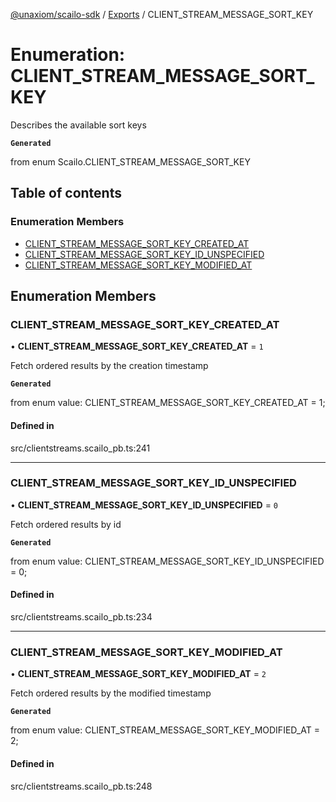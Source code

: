 [@unaxiom/scailo-sdk](../README.md) / [Exports](../modules.md) / CLIENT\_STREAM\_MESSAGE\_SORT\_KEY

# Enumeration: CLIENT\_STREAM\_MESSAGE\_SORT\_KEY

Describes the available sort keys

**`Generated`**

from enum Scailo.CLIENT_STREAM_MESSAGE_SORT_KEY

## Table of contents

### Enumeration Members

- [CLIENT\_STREAM\_MESSAGE\_SORT\_KEY\_CREATED\_AT](CLIENT_STREAM_MESSAGE_SORT_KEY.md#client_stream_message_sort_key_created_at)
- [CLIENT\_STREAM\_MESSAGE\_SORT\_KEY\_ID\_UNSPECIFIED](CLIENT_STREAM_MESSAGE_SORT_KEY.md#client_stream_message_sort_key_id_unspecified)
- [CLIENT\_STREAM\_MESSAGE\_SORT\_KEY\_MODIFIED\_AT](CLIENT_STREAM_MESSAGE_SORT_KEY.md#client_stream_message_sort_key_modified_at)

## Enumeration Members

### CLIENT\_STREAM\_MESSAGE\_SORT\_KEY\_CREATED\_AT

• **CLIENT\_STREAM\_MESSAGE\_SORT\_KEY\_CREATED\_AT** = ``1``

Fetch ordered results by the creation timestamp

**`Generated`**

from enum value: CLIENT_STREAM_MESSAGE_SORT_KEY_CREATED_AT = 1;

#### Defined in

src/clientstreams.scailo_pb.ts:241

___

### CLIENT\_STREAM\_MESSAGE\_SORT\_KEY\_ID\_UNSPECIFIED

• **CLIENT\_STREAM\_MESSAGE\_SORT\_KEY\_ID\_UNSPECIFIED** = ``0``

Fetch ordered results by id

**`Generated`**

from enum value: CLIENT_STREAM_MESSAGE_SORT_KEY_ID_UNSPECIFIED = 0;

#### Defined in

src/clientstreams.scailo_pb.ts:234

___

### CLIENT\_STREAM\_MESSAGE\_SORT\_KEY\_MODIFIED\_AT

• **CLIENT\_STREAM\_MESSAGE\_SORT\_KEY\_MODIFIED\_AT** = ``2``

Fetch ordered results by the modified timestamp

**`Generated`**

from enum value: CLIENT_STREAM_MESSAGE_SORT_KEY_MODIFIED_AT = 2;

#### Defined in

src/clientstreams.scailo_pb.ts:248

